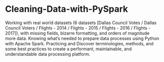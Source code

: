 # Cleaning-Data-with-PySpark
Working with real world datasets (6 datasets [Dallas Council Votes / Dallas Council Voters / Flights - 2014 / Flights - 2015 / Flights - 2016 / Flights - 2017]), with missing fields, bizarre formatting, and orders of magnitude more data. Knowing what’s needed to prepare data processes using Python with Apache Spark. Practicing and Discover  terminologies, methods, and some best practices to create a performant, maintainable, and understandable data processing platform.
